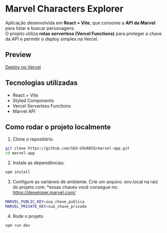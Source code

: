 # Marvel Characters Explorer

Aplicação desenvolvida em **React + Vite**, que consome a **API da Marvel** para listar e buscar personagens.  
O projeto utiliza **rotas serverless (Vercel Functions)** para proteger a chave da API e permitir o deploy simples na Vercel.

## Preview

[Deploy no Vercel](https://marvel-characters-wpr3.vercel.app/) 


## Tecnologias utilizadas

- React + Vite
- Styled Components
- Vercel Serverless Functions
- Marvel API

## Como rodar o projeto localmente

1. Clone o repositório:

```bash
git clone https://github.com/SEU-USUARIO/marvel-app.git
cd marvel-app
```

2. Instale as dependências:

```bash
npm install
```

3. Configure as variáveis de ambiente. Crie um arquivo .env.local na raiz do projeto com:
*essas chaves você consegue no: https://developer.marvel.com/

```bash
MARVEL_PUBLIC_KEY=sua_chave_publica
MARVEL_PRIVATE_KEY=sua_chave_privada
```
4. Rode o projeto

```bash
npm run dev
```
